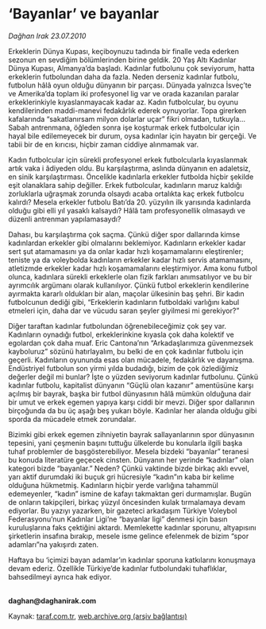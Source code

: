 # ‘Bayanlar’ ve bayanlar

*Dağhan Irak 23.07.2010*

<div class="yazi"><p>Erkeklerin Dünya Kupası, keçiboynuzu tadında bir finalle veda ederken sezonun en sevdiğim bölümlerinden birine geldik. 20 Yaş Altı Kadınlar Dünya Kupası, Almanya’da başladı. Kadınlar futbolunu çok seviyorum, hatta erkeklerin futbolundan daha da fazla. Neden derseniz kadınlar futbolu, futbolun hâlâ oyun olduğu dünyanın bir parçası. Dünyada yalnızca İsveç’te ve Amerika’da toplam iki profesyonel lig var ve orada kazanılan paralar erkeklerinkiyle kıyaslanmayacak kadar az. Kadın futbolcular, bu oyunu kendilerinden maddi-manevi fedakârlık ederek oynuyorlar. Topa girerken kafalarında “sakatlanırsam milyon dolarlar uçar” fikri olmadan, tutkuyla... Sabah antrenmana, öğleden sonra işe koşturmak erkek futbolcular için hayal bile edilemeyecek bir durum, oysa kadınlar için hayatın bir gerçeği. Ve tabii bir de en kırıcısı, hiçbir zaman ciddiye alınmamak var. </p>
<p>Kadın futbolcular için sürekli profesyonel erkek futbolcularla kıyaslanmak artık vaka i âdiyeden oldu. Bu karşılaştırma, aslında dünyanın en adaletsiz, en sinik karşılaştırması. Öncelikle kadınlarla erkekler futbolda hiçbir şekilde eşit olanaklara sahip değiller. Erkek futbolcular, kadınların maruz kaldığı zorluklarla uğraşmak zorunda olsaydı acaba ortalıkta kaç erkek futbolcu kalırdı? Mesela erkekler futbolu Batı’da 20. yüzyılın ilk yarısında kadınlarda olduğu gibi elli yıl yasaklı kalsaydı? Hâlâ tam profesyonellik olmasaydı ve düzenli antrenman yapılamasaydı? </p>
<p>Dahası, bu karşılaştırma çok saçma. Çünkü diğer spor dallarında kimse kadınlardan erkekler gibi olmalarını beklemiyor. Kadınların erkekler kadar sert şut atamamasını ya da onlar kadar hızlı koşamamalarını eleştirenler; teniste ya da voleybolda kadınların erkekler kadar hızlı servis atamamasını, atletizmde erkekler kadar hızlı koşamamalarını eleştirmiyor. Ama konu futbol olunca, kadınlara sürekli erkeklerle olan fizik farkları anımsatılıyor ve bu bir ayrımcılık argümanı olarak kullanılıyor. Çünkü futbol erkeklerin kendilerine ayırmakta kararlı oldukları bir alan, maçolar ülkesinin baş şehri. Bir kadın futbolcunun dediği gibi, “Erkeklerin kadınların futboldaki varlığını kabul etmeleri için, daha dar ve vücudu saran şeyler giyilmesi mi gerekiyor?”</p>
<p>Diğer taraftan kadınlar futbolundan öğrenebileceğimiz çok şey var. Kadınların oynadığı futbol, erkeklerinkine kıyasla çok daha kolektif ve egolardan çok daha muaf. Eric Cantona’nın “Arkadaşlarımıza güvenmezsek kayboluruz” sözünü hatırlayalım, bu belki de en çok kadınlar futbolu için geçerli. Kadınların oyununda esas olan mücadele, fedakârlık ve dayanışma. Endüstriyel futbolun son yirmi yılda budadığı, bizim de çok özlediğimiz değerler değil mi bunlar? İşte o yüzden seviyorum kadınlar futbolunu. Çünkü kadınlar futbolu, kapitalist dünyanın “Güçlü olan kazanır” amentüsüne karşı açılmış bir bayrak, başka bir futbol dünyasının hâlâ mümkün olduğuna dair bir umut ve erkek egemen yapıya karşı ciddi bir mevzi. Diğer spor dallarının birçoğunda da bu üç aşağı beş yukarı böyle. Kadınlar her alanda olduğu gibi sporda da mücadele etmek zorundalar.</p>
<p>Bizimki gibi erkek egemen zihniyetin bayrak sallayanlarının spor dünyasının tepesini, yani çeşmenin başını tuttuğu ülkelerde bu konularla ilgili başka tuhaf problemler de başgösterebiliyor. Mesela bizdeki “bayanlar” teranesi bu konuda literatüre geçecek cinsten. Dünyanın her yerinde “kadınlar” olan kategori bizde “bayanlar.” Neden? Çünkü vaktinde bizde birkaç aklı evvel, yarı aktif durumdaki iki buçuk gri hücresiyle “kadın”ın kaba bir kelime olduğuna hükmetmiş. Kadınların hiçbir yerde varlığına tahammül edemeyenler, “kadın” ismine de kafayı takmaktan geri durmamışlar. Bugün de onların takipçileri, birkaç yüzyıl öncesinden kulak tırmalamaya devam ediyorlar. Bu yazıyı yazarken, bir gazeteci arkadaşım Türkiye Voleybol Federasyonu’nun Kadınlar Ligi’ne “bayanlar ligi” denmesi için basın kuruluşlarına faks çektiğini aktardı. Memlekette kadınlar sporunu, altyapısını şirketlerin insafına bırakıp, mesele isme gelince efelenmek de bizim “spor adamları”na yakışırdı zaten.</p>
<p>Haftaya bu ‘içimizi bayan adamlar’ın kadınlar sporuna katkılarını konuşmaya devam ederiz. Özellikle Türkiye’de kadınlar futbolundaki tuhaflıklar, bahsedilmeyi ayrıca hak ediyor.</p>
<p><b><br/>daghan@daghanirak.com</b></p></div>

Kaynak: [taraf.com.tr](http://www.taraf.com.tr:80/daghan-irak/makale-bayanlar-ve-bayanlar.htm), [web.archive.org (arşiv bağlantısı)](http://web.archive.org/web/20100725004102/http://www.taraf.com.tr:80/daghan-irak/makale-bayanlar-ve-bayanlar.htm)
